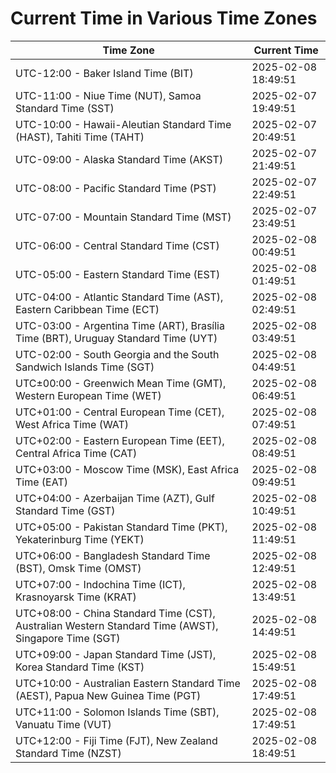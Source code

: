 # Current Time in Various Time Zones

| Time Zone | Current Time |
|-----------|--------------|
| UTC-12:00 - Baker Island Time (BIT) | 2025-02-08 18:49:51 |
| UTC-11:00 - Niue Time (NUT), Samoa Standard Time (SST) | 2025-02-07 19:49:51 |
| UTC-10:00 - Hawaii-Aleutian Standard Time (HAST), Tahiti Time (TAHT) | 2025-02-07 20:49:51 |
| UTC-09:00 - Alaska Standard Time (AKST) | 2025-02-07 21:49:51 |
| UTC-08:00 - Pacific Standard Time (PST) | 2025-02-07 22:49:51 |
| UTC-07:00 - Mountain Standard Time (MST) | 2025-02-07 23:49:51 |
| UTC-06:00 - Central Standard Time (CST) | 2025-02-08 00:49:51 |
| UTC-05:00 - Eastern Standard Time (EST) | 2025-02-08 01:49:51 |
| UTC-04:00 - Atlantic Standard Time (AST), Eastern Caribbean Time (ECT) | 2025-02-08 02:49:51 |
| UTC-03:00 - Argentina Time (ART), Brasília Time (BRT), Uruguay Standard Time (UYT) | 2025-02-08 03:49:51 |
| UTC-02:00 - South Georgia and the South Sandwich Islands Time (SGT) | 2025-02-08 04:49:51 |
| UTC±00:00 - Greenwich Mean Time (GMT), Western European Time (WET) | 2025-02-08 06:49:51 |
| UTC+01:00 - Central European Time (CET), West Africa Time (WAT) | 2025-02-08 07:49:51 |
| UTC+02:00 - Eastern European Time (EET), Central Africa Time (CAT) | 2025-02-08 08:49:51 |
| UTC+03:00 - Moscow Time (MSK), East Africa Time (EAT) | 2025-02-08 09:49:51 |
| UTC+04:00 - Azerbaijan Time (AZT), Gulf Standard Time (GST) | 2025-02-08 10:49:51 |
| UTC+05:00 - Pakistan Standard Time (PKT), Yekaterinburg Time (YEKT) | 2025-02-08 11:49:51 |
| UTC+06:00 - Bangladesh Standard Time (BST), Omsk Time (OMST) | 2025-02-08 12:49:51 |
| UTC+07:00 - Indochina Time (ICT), Krasnoyarsk Time (KRAT) | 2025-02-08 13:49:51 |
| UTC+08:00 - China Standard Time (CST), Australian Western Standard Time (AWST), Singapore Time (SGT) | 2025-02-08 14:49:51 |
| UTC+09:00 - Japan Standard Time (JST), Korea Standard Time (KST) | 2025-02-08 15:49:51 |
| UTC+10:00 - Australian Eastern Standard Time (AEST), Papua New Guinea Time (PGT) | 2025-02-08 17:49:51 |
| UTC+11:00 - Solomon Islands Time (SBT), Vanuatu Time (VUT) | 2025-02-08 17:49:51 |
| UTC+12:00 - Fiji Time (FJT), New Zealand Standard Time (NZST) | 2025-02-08 18:49:51 |

